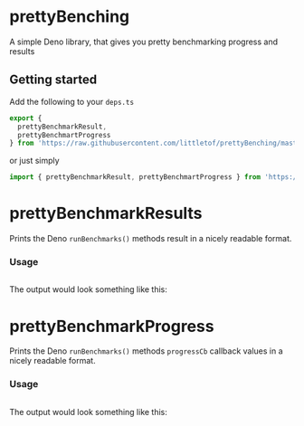 # prettyBenching

A simple Deno library, that gives you pretty benchmarking progress and results

## Getting started
Add the following to your `deps.ts`
```ts 
export {
  prettyBenchmarkResult,
  prettyBenchmartProgress
} from 'https://raw.githubusercontent.com/littletof/prettyBenching/master/mod.ts';
```

or just simply
```ts
import { prettyBenchmarkResult, prettyBenchmartProgress } from 'https://raw.githubusercontent.com/littletof/prettyBenching/master/mod.ts';
```

##

# prettyBenchmarkResults

Prints the Deno `runBenchmarks()` methods result in a nicely readable format.

### Usage
```ts

```

The output would look something like this:



# prettyBenchmarkProgress

Prints the Deno `runBenchmarks()` methods `progressCb` callback values in a nicely readable format.

### Usage
```ts

```

The output would look something like this:

